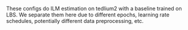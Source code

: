 These configs do ILM estimation on tedlium2 with a baseline trained on LBS. We separate them here due to different epochs, learning rate schedules, potentially different data preprocessing, etc.
